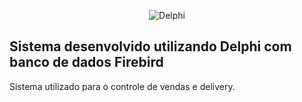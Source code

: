 <p align="center">    
	<img src="/images/logos/delphi-logo-128.png" alt="Delphi">
</p>

## Sistema desenvolvido utilizando Delphi com banco de dados Firebird

Sistema utilizado para o controle de vendas e delivery.

